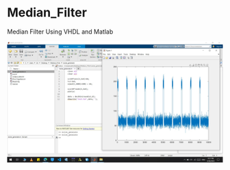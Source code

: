 # Median_Filter
Median Filter Using VHDL and Matlab
<p align="center">
  <img src="https://github.com/Ali-Ahmadii/Median_Filter/blob/master/Results/Untitled.jpg" width="600" title="hover text">
</p>
